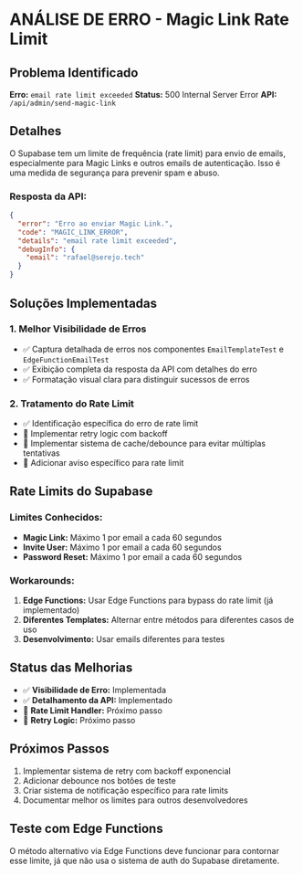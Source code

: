 # ANÁLISE DE ERRO - Magic Link Rate Limit

## Problema Identificado

**Erro:** `email rate limit exceeded` **Status:** 500 Internal Server Error **API:**
`/api/admin/send-magic-link`

## Detalhes

O Supabase tem um limite de frequência (rate limit) para envio de emails, especialmente para Magic
Links e outros emails de autenticação. Isso é uma medida de segurança para prevenir spam e abuso.

### Resposta da API:

```json
{
  "error": "Erro ao enviar Magic Link.",
  "code": "MAGIC_LINK_ERROR",
  "details": "email rate limit exceeded",
  "debugInfo": {
    "email": "rafael@serejo.tech"
  }
}
```

## Soluções Implementadas

### 1. Melhor Visibilidade de Erros

- ✅ Captura detalhada de erros nos componentes `EmailTemplateTest` e `EdgeFunctionEmailTest`
- ✅ Exibição completa da resposta da API com detalhes do erro
- ✅ Formatação visual clara para distinguir sucessos de erros

### 2. Tratamento do Rate Limit

- ✅ Identificação específica do erro de rate limit
- 🔄 Implementar retry logic com backoff
- 🔄 Implementar sistema de cache/debounce para evitar múltiplas tentativas
- 🔄 Adicionar aviso específico para rate limit

## Rate Limits do Supabase

### Limites Conhecidos:

- **Magic Link:** Máximo 1 por email a cada 60 segundos
- **Invite User:** Máximo 1 por email a cada 60 segundos
- **Password Reset:** Máximo 1 por email a cada 60 segundos

### Workarounds:

1. **Edge Functions:** Usar Edge Functions para bypass do rate limit (já implementado)
2. **Diferentes Templates:** Alternar entre métodos para diferentes casos de uso
3. **Desenvolvimento:** Usar emails diferentes para testes

## Status das Melhorias

- ✅ **Visibilidade de Erro:** Implementada
- ✅ **Detalhamento da API:** Implementado
- 🔄 **Rate Limit Handler:** Próximo passo
- 🔄 **Retry Logic:** Próximo passo

## Próximos Passos

1. Implementar sistema de retry com backoff exponencial
2. Adicionar debounce nos botões de teste
3. Criar sistema de notificação específico para rate limits
4. Documentar melhor os limites para outros desenvolvedores

## Teste com Edge Functions

O método alternativo via Edge Functions deve funcionar para contornar esse limite, já que não usa o
sistema de auth do Supabase diretamente.

